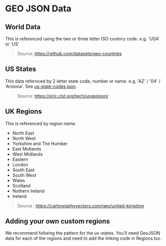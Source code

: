 # GEO JSON Data


## World Data
This is referenced using the two or three letter ISO coutnry code. e.g. 'USA' or 'US'
> Source: https://github.com/datasets/geo-countries

## US States
This data refernced by 2 letter state code, number or name. e.g. 'AZ' / '04' / 'Arizona'. See [us-state-codes.json](./us-states/us-state-codes.json).
> Source: https://eric.clst.org/tech/usgeojson/

## UK Regions
This is referenced by region name.

- North East
- North West
- Yorkshire and The Humber
- East Midlands
- West Midlands
- Eastern
- London
- South East
- South West
- Wales
- Scotland
- Nothern Ireland
- Ireland


> Source : https://cartographyvectors.com/geo/united-kingdom

## Adding your own custom regions
We recommend follwing the pattern for the us-states. You'll need GeoJSON data for each of the regions and need to add the linking code in Regions.tsx.
